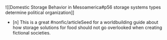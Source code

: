 ![[Domestic Storage Behavior in Mesoamerica#p56 storage systems types determine political organization]]

- [n] This is a great #nonfic/articleSeed for a worldbuilding guide about how storage solutions for food should not go overlooked when creating fictional societies. 
